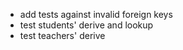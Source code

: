- add tests against invalid foreign keys
- test students' derive and lookup
- test teachers' derive
